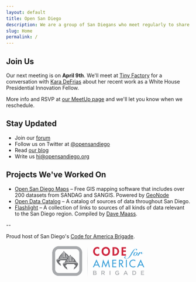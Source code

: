 ```yaml
---
layout: default
title: Open San Diego
description: We are a group of San Diegans who meet regularly to share knowledge and collaborate on projects to make our region a better place to live.
slug: Home
permalink: /
---
```


## Join Us

Our next meeting is on **April 9th**. We'll meet at [Tiny Factory](http://tinyfactory.co/) for a conversation with [Kara DeFrias](https://twitter.com/CaliforniaKara) about her recent work as a White House Presidential Innovation Fellow.

More info and RSVP at [our MeetUp page](http://www.meetup.com/cfabrigade/Open-San-Diego/885922/) and we'll let you know when we reschedule.

## Stay Updated

* Join our [forum](http://forum.opensandiego.org)
* Follow us on Twitter at [@opensandiego](http://twitter.com/opensandiego)
* Read [our blog](http://blog.opensandiego.org)
* Write us hi@opensandiego.org

## Projects We've Worked On

* [Open San Diego Maps](http://maps.opensandiego.org) – Free GIS mapping software that includes over 200 datasets from SANDAG and SANGIS. Powered by [GeoNode](http://geonode.org)
* [Open Data Catalog](http://catalog.opensandiego.org) – A catalog of sources of data throughout San Diego. 
* [Flashlight](http://flashlight.opensandiego.org) – A collection of links to sources of all kinds of data relevant to the San Diego region. Compiled by [Dave Maass](https://twitter.com/DaveMaass).

--

Proud host of San Diego's [Code for America Brigade](http://brigade.codeforamerica.org).


[![Code for America Brigade Logo](/img/CfA_Brigade_logo.png)](http://brigade.codeforamerica.org)